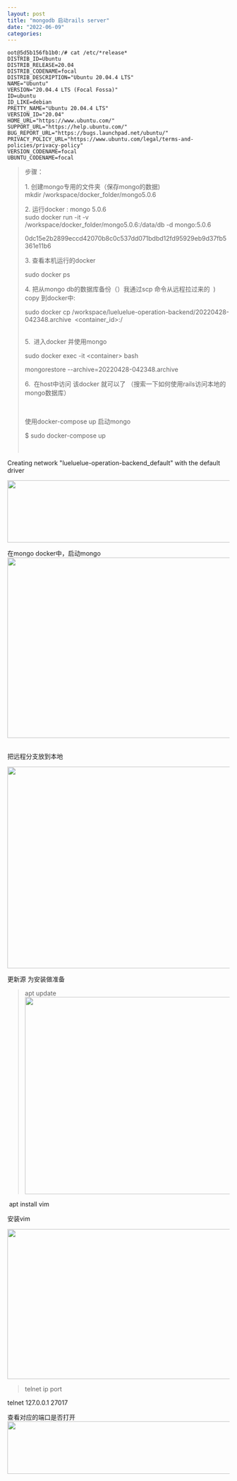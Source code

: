 ```yaml
---
layout: post
title: "mongodb 启动rails server"
date: "2022-06-09"
categories: 
---
```

<pre>
<code>oot@5d5b156fb1b0:/# cat /etc/*release*
DISTRIB_ID=Ubuntu
DISTRIB_RELEASE=20.04
DISTRIB_CODENAME=focal
DISTRIB_DESCRIPTION=&quot;Ubuntu 20.04.4 LTS&quot;
NAME=&quot;Ubuntu&quot;
VERSION=&quot;20.04.4 LTS (Focal Fossa)&quot;
ID=ubuntu
ID_LIKE=debian
PRETTY_NAME=&quot;Ubuntu 20.04.4 LTS&quot;
VERSION_ID=&quot;20.04&quot;
HOME_URL=&quot;https://www.ubuntu.com/&quot;
SUPPORT_URL=&quot;https://help.ubuntu.com/&quot;
BUG_REPORT_URL=&quot;https://bugs.launchpad.net/ubuntu/&quot;
PRIVACY_POLICY_URL=&quot;https://www.ubuntu.com/legal/terms-and-policies/privacy-policy&quot;
VERSION_CODENAME=focal
UBUNTU_CODENAME=focal
</code></pre>

<blockquote>
<p>步骤：</p>

<p>1. 创建mongo专用的文件夹（保存mongo的数据)<br />
mkdir /workspace/docker_folder/mongo5.0.6</p>

<p>2. 运行docker : mongo 5.0.6<br />
sudo docker run -it -v /workspace/docker_folder/mongo5.0.6:/data/db -d mongo:5.0.6</p>

<p>0dc15e2b2899eccd42070b8c0c537dd071bdbd12fd95929eb9d37fb5361e11b6</p>

<p>3. 查看本机运行的docker</p>

<p>sudo docker ps</p>

<p>4. 把从mongo db的数据库备份（）我通过scp 命令从远程拉过来的&nbsp; ) copy 到docker中:</p>

<p>sudo docker cp /workspace/lueluelue-operation-backend/20220428-042348.archive&nbsp; &lt;container_id&gt;:/</p>

<p><br />
5.&nbsp; 进入docker 并使用mongo</p>

<p>sudo docker exec -it &lt;container&gt; bash</p>

<p>mongorestore --archive=20220428-042348.archive</p>

<p>6.&nbsp; 在host中访问 该docker 就可以了 （搜索一下如何使用rails访问本地的mongo数据库）</p>

<p>&nbsp;</p>

<p>使用docker-compose up 启动mongo</p>

<p>$ sudo docker-compose up</p>

<p>&nbsp;</p>
</blockquote>

<p>Creating network &quot;lueluelue-operation-backend_default&quot; with the default driver</p>

<p><img alt="" src="https://img-blog.csdnimg.cn/53b558941af54fcbbf66c7cfdc032a49.png" style="height:141px; width:894px" /></p>

<p>在mongo docker中，启动mongo<img alt="" src="https://img-blog.csdnimg.cn/81faec92f71e47a2bb011d0ea2b5f3ad.png" style="height:409px; width:1104px" />&nbsp;</p>

<p>把远程分支放到本地</p>

<p><img alt="" src="https://img-blog.csdnimg.cn/140459e29c864e8795e0edf4092ab7b6.png" style="height:457px; width:630px" /></p>

<p>更新源 为安装做准备</p>

<blockquote>
<p>apt update<img alt="" src="https://img-blog.csdnimg.cn/11f2b0ed59124fcb9d0a5b6ad03cf640.png" style="height:447px; width:1085px" /></p>
</blockquote>

<p>&nbsp;apt install vim</p>

<p>安装vim</p>

<p><img alt="" src="https://img-blog.csdnimg.cn/08a44f7db4cd4536b14972a91bb26b92.png" style="height:340px; width:852px" /></p>

<blockquote>
<p>telnet ip port</p>
</blockquote>

<p>telnet 127.0.0.1 27017</p>

<p>查看对应的端口是否打开<img alt="" src="https://img-blog.csdnimg.cn/2f345f8557da4284b19a42edf47e119d.png" style="height:119px; width:872px" /></p>

<p>&nbsp;</p>

